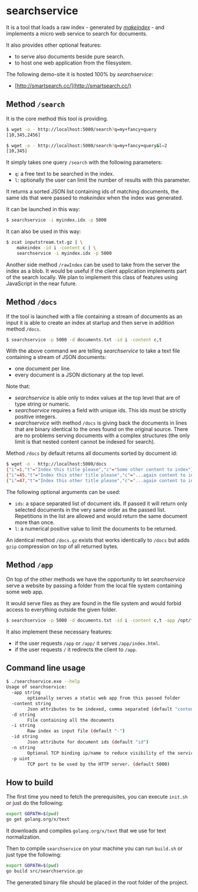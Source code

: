 # searchservice

It is a tool that loads a raw index - generated by [*makeindex*](makeindex.md) -
and implements a micro web service to search for documents.

It also provides other optional features:
- to serve also documents beside pure search.
- to host one web application from the filesystem.

The following demo-site it is hosted 100% by *searchservice*:
- [http://smartsearch.cc/](http://smartsearch.cc/)


## Method `/search`

It is the core method this tool is providing.

```sh
$ wget -o - http://localhost:5000/search?q=my+fancy+query
[10,345,2456]

$ wget -o - http://localhost:5000/search?q=my+fancy+query&l=2
[10,345]
```

It simply takes one query `/search` with the following parameters:
- `q`: a free text to be searched in the index.
- `l`: optionally the user can limit the number of results with this parameter.

It returns a sorted JSON list containing ids of matching documents, the same
 ids that were passed to *makeindex* when the index was generated.  

It can be launched in this way:

```sh
$ searchservice -i myindex.idx -p 5000
```

It can also be used in this way:

```sh
$ zcat inputstream.txt.gz | \
    makeindex -id i -content c | \
    searchservice -i myindex.idx -p 5000
```

Another side method `/rawIndex` can be used to take from the server the index
as a blob. It would be useful if the client application implements part of the
search locally. We plan to implement this class of features using JavaScript in 
the near future.


## Method `/docs`

If the tool is launched with a file containing a stream of documents as an 
input it is able to create an index at startup and then serve in addition 
method `/docs`.

```sh
$ searchservice -p 5000 -d documents.txt -id i -content c,t
```

With the above command we are telling *searchservice* to take a text file 
containing a stream of JSON documents:
- one document per line.
- every document is a JSON dictionary at the top level.

Note that:
- *searchservice* is able only to index values at the top level that are of 
  type string or numeric.
- *searchservice* requires a field with unique ids. This ids must be strictly
  positive integers.
- *searchservice* with method `/docs` is giving back the documents in lines that
  are binary identical to the ones found on the original source. There are no
  problems serving documents with a complex structures (the only limit is that 
  nested content cannot be indexed for search).

Method `/docs` by default returns all documents sorted by document id:

```sh
$ wget -o - http://localhost:5000/docs
{"i"=1,"t"="Index this title please","c"="Some other content to index"}
{"i"=45,"t"="Index this other title please","c"="...again content to index"}
{"i"=47,"t"="Index this other title please","c"="...again content to index"}
```

The following optional arguments can be used:
- `ids`: a space separated list of document ids. If passed it will return 
  only selected documents in the very same order as the passed list. 
  Repetitions in the list are allowed and would return the same document more 
  than once.
- `l`: a numerical positive value to limit the documents to be returned.


An identical method `/docs.gz` exists that works identically to `/docs` but 
adds `gzip` compression on top of all returned bytes.


## Method `/app`

On top of the other methods we have the opportunity to let *searchservice*
serve a website by passing a folder from the local file system containing some
web app.

It would serve files as they are found in the file system and would forbid
access to everything outside the given folder.

```sh
$ searchservice -p 5000 -d documents.txt -id i -content c,t -app /opt/fancy_web_app/
```

It also implement these necessary features:
- if the user requests `/app` or `/app/` it serves `/app/index.html`.
- if the user requests `/` it redirects the client to `/app`.


## Command line usage

```sh
$ ./searchservice.exe --help
Usage of searchservice:
  -app string
        optionally serves a static web app from this passed folder
  -content string
        Json attributes to be indexed, comma separated (default "content")
  -d string
        File containing all the documents
  -i string
        Raw index as input file (default "-")
  -id string
        Json attribute for document ids (default "id")
  -n string
        Optional TCP binding ip/name to reduce visibility of the service.
  -p uint
        TCP port to be used by the HTTP server. (default 5000)
```


## How to build

The first time you need to fetch the prerequisites, you can execute `init.sh` or
just do the following:

```sh
export GOPATH=$(pwd)
go get golang.org/x/text
```

It downloads and compiles `golang.org/x/text` that we use for text 
normalization.

Then to compile `searchservice` on your machine you can run `build.sh` or just 
type the following:

```sh
export GOPATH=$(pwd)
go build src/searchservice.go
```

The generated binary file should be placed in the root folder of the project.
